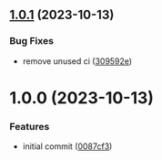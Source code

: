 ## [1.0.1](https://github.com/kudamupeni/bunny/compare/v1.0.0...v1.0.1) (2023-10-13)


### Bug Fixes

* remove unused ci ([309592e](https://github.com/kudamupeni/bunny/commit/309592ec54105c63072853226b638ab94045392b))

# 1.0.0 (2023-10-13)


### Features

* initial commit ([0087cf3](https://github.com/kudamupeni/bunny/commit/0087cf3e42940c6822cf916f44a2e4fdfd02281c))
